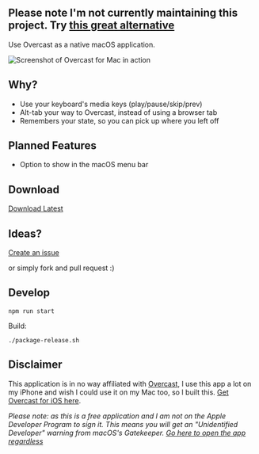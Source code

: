 ## Please note I'm not currently maintaining this project. Try [this great alternative](https://github.com/insidegui/PodcastMenu)


Use Overcast as a native macOS application.

![Screenshot of Overcast for Mac in action](https://overcastformac.nathanbirrell.me/screenshot.jpg)

## Why?

* Use your keyboard's media keys (play/pause/skip/prev)
* Alt-tab your way to Overcast, instead of using a browser tab
* Remembers your state, so you can pick up where you left off

## Planned Features

* Option to show in the macOS menu bar

## Download

[Download Latest](https://github.com/nathanbirrell/overcast-macos/releases/latest)

## Ideas?

[Create an issue](https://github.com/nathanbirrell/overcast-macos/issues)

or simply fork and pull request :)

## Develop

`npm run start`

Build:

`./package-release.sh`

## Disclaimer

This application is in no way affiliated with [Overcast](https://overcast.fm), I use this app a lot on my iPhone and wish I could use it on my Mac too, so I built this. [Get Overcast for iOS here](https://itunes.apple.com/app/overcast-podcast-player/id888422857).

*Please note: as this is a free application and I am not on the Apple Developer Program to sign it. This means you will get an "Unidentified Developer" warning from macOS's Gatekeeper. [Go here to open the app regardless](https://support.apple.com/kb/PH25088?locale=en_US)*
